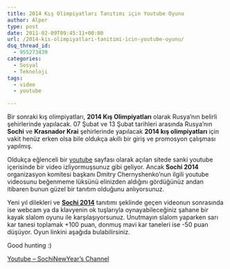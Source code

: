 ```yaml
---
title: 2014 Kış Olimpiyatları Tanıtımı için Youtube Oyunu
author: Alper
type: post
date: 2011-02-09T09:45:11+00:00
url: /2014-kis-olimpiyatlari-tanitimi-icin-youtube-oyunu/
dsq_thread_id:
  - 955273439
categories:
  - Sosyal
  - Teknoloji
tags:
  - video
  - youtube

---
```

Bir sonraki kış olimpiyatları, **2014 Kış Olimpiyatları** olarak Rusya&#8217;nın belirli şehirlerinde yapılacak. 07 Şubat ve 13 Şubat tarihleri arasında Rusya&#8217;nın **Sochi** ve **Krasnador Krai** şehirlerinde yapılacak **2014 kış olimpiyatları** için vakit henüz erken olsa bile oldukça akıllı bir giriş ve promosyon çalışması yapılmış.

Oldukça eğlenceli bir [youtube][1] sayfası olarak açılan sitede sanki youtube içerisinde bir video izliyormuşsunuz gibi geliyor. Ancak **Sochi 2014** organizasyon komitesi başkanı Dmitry Chernyshenko&#8217;nun ilgili youtube videosunu beğenmeme lüksünü elinizden aldığını gördüğünüz andan itibaren bunun güzel bir tanıtım olduğunu anlıyorsunuz.

Yeni yıl dilekleri ve <a href="http://www.sochi2014.com/en/" target="_blank" class="broken_link"><strong>Sochi 2014</strong></a> tanıtımı şeklinde geçen videonun sonrasında ise webcam ya da klavyenin ok tuşlarıyla oynayabileceğiniz şahane bir kayak slalom oyunu ile karşılaşıyorsunuz. Unutmayın slalom yaparken sarı kar tanesi toplamak +100 puan, donmuş mavi kar taneleri ise -50 puan düşüyor. Oyun linkini aşağıda bulabilirsiniz.

Good hunting :)

<a href="http://www.youtube.com/sochinewyear" target="_self">Youtube &#8211; SochiNewYear&#8217;s Channel</a>

 [1]: https://www.murekkep.org/etiket/youtube